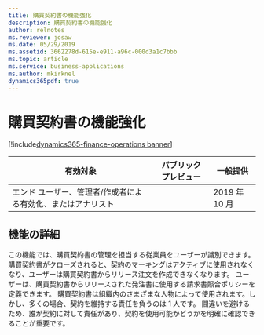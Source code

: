 ```yaml
---
title: 購買契約書の機能強化
description: 購買契約書の機能強化
author: relnotes
ms.reviewer: josaw
ms.date: 05/29/2019
ms.assetid: 3662278d-615e-e911-a96c-000d3a1c7bbb
ms.topic: article
ms.service: business-applications
ms.author: mkirknel
dynamics365pdf: true
---
```

# 購買契約書の機能強化
[!include[dynamics365-finance-operations banner](../includes/dynamics365-finance-operations.md)]

| 有効対象    |  パブリック プレビュー | 一般提供 | 
| ---------- | ---------- |---------- |
|エンド ユーザー、管理者/作成者による有効化、またはアナリスト|| 2019 年 10 月|






## 機能の詳細
<!--feature detail start -->
この機能では、購買契約書の管理を担当する従業員をユーザーが識別できます。 購買契約書がクローズされると、契約のマーキングはアクティブに使用されなくなり、ユーザーは購買契約書からリリース注文を作成できなくなります。 ユーザーは、購買契約書からリリースされた発注書に使用する請求書照合ポリシーを定義できます。 購買契約書は組織内のさまざまな人物によって使用されます。しかし、多くの場合、契約を維持する責任を負うのは 1 人です。 間違いを避けるため、誰が契約に対して責任があり、契約を使用可能かどうかを明確に確認できることが重要です。
<!--feature detail end -->










